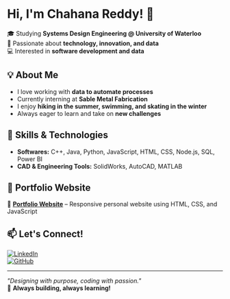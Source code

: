# Hi, I'm Chahana Reddy! 👋

🎓 Studying **Systems Design Engineering @ University of Waterloo**  
🔧 Passionate about **technology, innovation, and data**  
💻 Interested in **software development and data**  

## 💡 About Me
- I love working with **data to automate processes**  
- Currently interning at **Sable Metal Fabrication**  
- I enjoy **hiking in the summer, swimming, and skating in the winter**  
- Always eager to learn and take on **new challenges**  

## 🚀 Skills & Technologies
- **Softwares:** C++, Java, Python, JavaScript, HTML, CSS, Node.js, SQL, Power BI
- **CAD & Engineering Tools:** SolidWorks, AutoCAD, MATLAB

## 📂 Portfolio Website
🔹 **[Portfolio Website](https://chahanareddy.netlify.app/)** – Responsive personal website using HTML, CSS, and JavaScript  

## 📫 Let's Connect!
[![LinkedIn](https://img.shields.io/badge/LinkedIn-0077B5?style=for-the-badge&logo=linkedin&logoColor=white)](https://www.linkedin.com/in/chahana-reddy-952a43281/)  
[![GitHub](https://img.shields.io/badge/GitHub-171515?style=for-the-badge&logo=github&logoColor=white)](https://github.com/Chahanareddy)  

---

*"Designing with purpose, coding with passion."*  
🚀 **Always building, always learning!**
